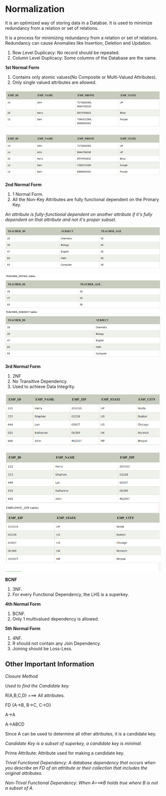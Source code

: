 # Normalization

It is an optimized way of storing data in a Databse. It is used to minimize redundancy from a relation or set of relations.

It is a process for minimizing redundancy from a relation or set of relations. Redundancy can cause Anomalies like Insertion, Deletion and Updation.

1. Row Level Duplicacy: No record should be repeated.
2. Column Level Duplicacy: Some columns of the Database are the same.

**1st Normal Form**

1. Contains only atomic values(No Composite or Multi-Valued Attributes).
2. Only single valued attributes are allowed.

![Before](.\Images\Before1NF.png)

![After](.\Images\After1NF.png)

**2nd Normal Form**

1. 1 Normal Form.
2. All the Non-Key Attributes are fully functional dependent on the Primary Key.

*An attribute is fully-functional dependent on another attribute if it's fully dependent on that attribute and not it's proper subset.*

![Before](.\Images\Before2NF.png)

![After](.\Images\After2NF.png)

**3rd Normal Form**

1. 2NF
2. No Transitive Dependency.
3. Used to achieve Data Integrity.

![Before](.\Images\Before3NF.png)

![After](.\Images\After3NF.png)

**BCNF**

1. 3NF.
2. For every Functional Dependency, the LHS is a superkey.

**4th Normal Form**

1. BCNF.
2. Only 1 multivalued dependency is allowed.

**5th Normal Form**

1. 4NF.
2. R should not contain any Join Dependency.
3. Joining should be Loss-Less.

## Other Important Information

*Closure Method*

*Used to find the Candidate key.*

R(A,B,C,D) ===> All attributes.

FD  {A->B, B->C, C->D}

A->A

A->ABCD

Since A can be used to determine all other attributes, it is a candidate key.

*Candidate Key is a subset of superkey, a candidate key is minimal.*

Prime Attribute: Attribute used for making a candidate key.

*Trival Functional Dependency: A database dependency that occurs when you describe an FD of an attribute or their collection that includes the original attributes.*

*Non-Trival Functional Dependency: When A===>B holds true where B is not a subset of A.*